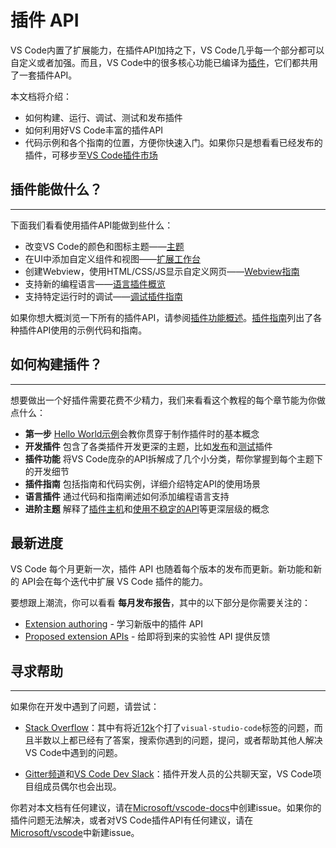 # 插件 API
VS Code内置了扩展能力，在插件API加持之下，VS Code几乎每一个部分都可以自定义或者加强。而且，VS Code中的很多核心功能已编译为[插件](https://github.com/Microsoft/vscode/tree/master/extensions)，它们都共用了一套插件API。

本文档将介绍：
- 如何构建、运行、调试、测试和发布插件
- 如何利用好VS Code丰富的插件API
- 代码示例和各个指南的位置，方便你快速入门。如果你只是想看看已经发布的插件，可移步至[VS Code插件市场](https://marketplace.visualstudio.com/vscode)

## 插件能做什么？
---

下面我们看看使用插件API能做到些什么：
- 改变VS Code的颜色和图标主题——[主题](/extension-capabilities/theming.md)
- 在UI中添加自定义组件和视图——[扩展工作台](/extension-capabilities/extending-workbench.md)
- 创建Webview，使用HTML/CSS/JS显示自定义网页——[Webview指南](/extension-guides/webview.md)
- 支持新的编程语言——[语言插件概览](/language-extensions/README.md)
- 支持特定运行时的调试——[调试插件指南](/extension-guides/debugger-extension.md)

如果你想大概浏览一下所有的插件API，请参阅[插件功能概述](/extension-capabilities/README.md)。[插件指南](/extension-guides/README.md)列出了各种插件API使用的示例代码和指南。

## 如何构建插件？
---

想要做出一个好插件需要花费不少精力，我们来看看这个教程的每个章节能为你做点什么：

- **第一步** [Hello World示例]()会教你贯穿于制作插件时的基本概念
- **开发插件** 包含了各类插件开发更深的主题，比如[发布]()和[测试]()插件
- **插件功能** 将VS Code庞杂的API拆解成了几个小分类，帮你掌握到每个主题下的开发细节
- **插件指南** 包括指南和代码实例，详细介绍特定API的使用场景
- **语言插件** 通过代码和指南阐述如何添加编程语言支持
- **进阶主题** 解释了[插件主机](/advanced-topics/extension-host.md)和[使用不稳定的API](/advanced-topics/using-proposed-api.md)等更深层级的概念

## 最新进度

VS Code 每个月更新一次，插件 API 也随着每个版本的发布而更新。新功能和新的 API会在每个迭代中扩展 VS Code 插件的能力。

要想跟上潮流，你可以看看 **每月发布报告**，其中的以下部分是你需要关注的：
- [Extension authoring](https://code.visualstudio.com/updates#_extension-authoring) - 学习新版中的插件 API
- [Proposed extension APIs](https://code.visualstudio.com/updates#_proposed-extension-apis) - 给即将到来的实验性 API 提供反馈

## 寻求帮助
---

如果你在开发中遇到了问题，请尝试：
- [ Stack Overflow](https://stackoverflow.com/questions/tagged/visual-studio-code)：其中有将近[12k](https://stackoverflow.com/questions/tagged/visual-studio-code)个打了`visual-studio-code`标签的问题，而且半数以上都已经有了答案，搜索你遇到的问题，提问，或者帮助其他人解决VS Code中遇到的问题。

- [Gitter频道](https://gitter.im/Microsoft/vscode)和[VS Code Dev Slack](https://join.slack.com/t/vscode-dev-community/shared_invite/enQtMjIxOTgxNDE3NzM0LWU5M2ZiZDU1YjBlMzdlZjA2YjBjYzRhYTM5NTgzMTAxMjdiNWU0ZmQzYWI3MWU5N2Q1YjBiYmQ4MzY0NDE1MzY)：插件开发人员的公共聊天室，VS Code项目组成员偶尔也会出现。

你若对本文档有任何建议，请在[Microsoft/vscode-docs](https://github.com/Microsoft/vscode-docs/issues)中创建issue。如果你的插件问题无法解决，或者对VS Code插件API有任何建议，请在[Microsoft/vscode](https://github.com/Microsoft/vscode/issues)中新建issue。